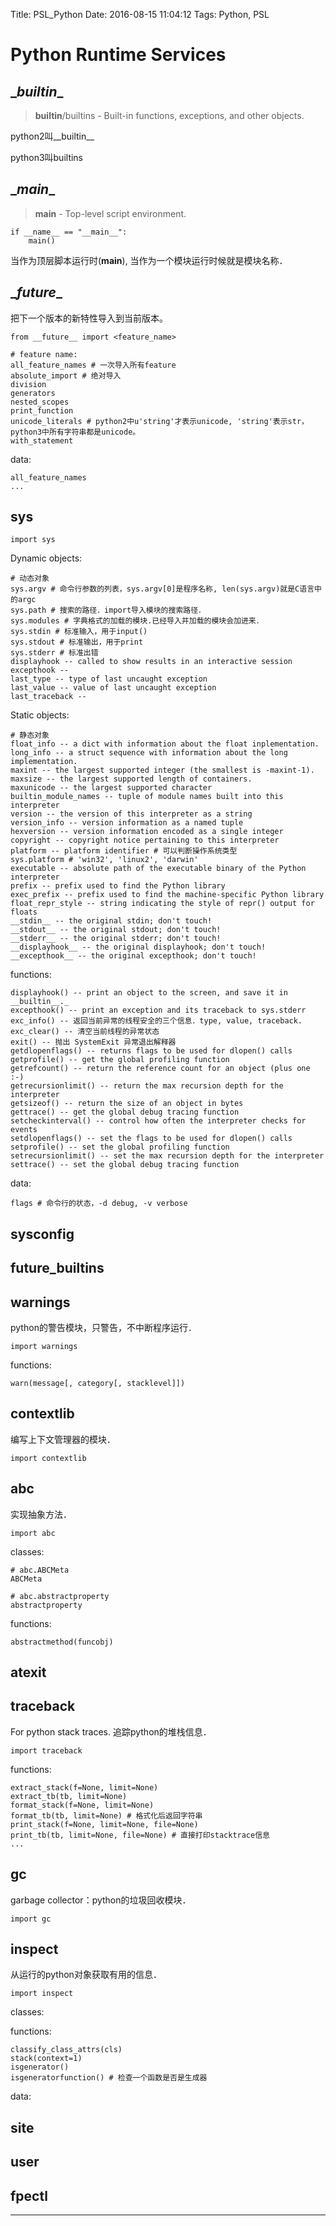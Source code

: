 Title: PSL_Python
Date: 2016-08-15 11:04:12
Tags: Python, PSL



# Python Runtime Services

## \__builtin__

> __builtin__/builtins - Built-in functions, exceptions, and other objects.

python2叫\_\_builtin\_\_

python3叫builtins

## \__main__

> __main__ - Top-level script environment.

    if __name__ == "__main__":
        main()

当作为顶层脚本运行时(__main__), 当作为一个模块运行时候就是模块名称．

## \__future__

把下一个版本的新特性导入到当前版本。

    from __future__ import <feature_name>

    # feature name:
    all_feature_names # 一次导入所有feature
    absolute_import # 绝对导入
    division
    generators
    nested_scopes
    print_function
    unicode_literals # python2中u'string'才表示unicode, 'string'表示str，python3中所有字符串都是unicode。
    with_statement

data:

    all_feature_names
    ...

## sys

    import sys

Dynamic objects:

    # 动态对象
    sys.argv # 命令行参数的列表，sys.argv[0]是程序名称, len(sys.argv)就是C语言中的argc
    sys.path # 搜索的路径．import导入模块的搜索路径．
    sys.modules # 字典格式的加载的模块.已经导入并加载的模块会加进来．
    sys.stdin # 标准输入，用于input()
    sys.stdout # 标准输出，用于print
    sys.stderr # 标准出错
    displayhook -- called to show results in an interactive session
    excepthook --
    last_type -- type of last uncaught exception
    last_value -- value of last uncaught exception
    last_traceback --

Static objects:

    # 静态对象
    float_info -- a dict with information about the float inplementation.
    long_info -- a struct sequence with information about the long implementation.
    maxint -- the largest supported integer (the smallest is -maxint-1).
    maxsize -- the largest supported length of containers.
    maxunicode -- the largest supported character
    builtin_module_names -- tuple of module names built into this interpreter
    version -- the version of this interpreter as a string
    version_info -- version information as a named tuple
    hexversion -- version information encoded as a single integer
    copyright -- copyright notice pertaining to this interpreter
    platform -- platform identifier # 可以判断操作系统类型
    sys.platform # 'win32', 'linux2', 'darwin'
    executable -- absolute path of the executable binary of the Python interpreter
    prefix -- prefix used to find the Python library
    exec_prefix -- prefix used to find the machine-specific Python library
    float_repr_style -- string indicating the style of repr() output for floats
    __stdin__ -- the original stdin; don't touch!
    __stdout__ -- the original stdout; don't touch!
    __stderr__ -- the original stderr; don't touch!
    __displayhook__ -- the original displayhook; don't touch!
    __excepthook__ -- the original excepthook; don't touch!

functions:

    displayhook() -- print an object to the screen, and save it in __builtin__._
    excepthook() -- print an exception and its traceback to sys.stderr
    exc_info() -- 返回当前异常的线程安全的三个信息．type, value, traceback.
    exc_clear() -- 清空当前线程的异常状态
    exit() -- 抛出 SystemExit 异常退出解释器
    getdlopenflags() -- returns flags to be used for dlopen() calls
    getprofile() -- get the global profiling function
    getrefcount() -- return the reference count for an object (plus one :-)
    getrecursionlimit() -- return the max recursion depth for the interpreter
    getsizeof() -- return the size of an object in bytes
    gettrace() -- get the global debug tracing function
    setcheckinterval() -- control how often the interpreter checks for events
    setdlopenflags() -- set the flags to be used for dlopen() calls
    setprofile() -- set the global profiling function
    setrecursionlimit() -- set the max recursion depth for the interpreter
    settrace() -- set the global debug tracing function

data:

    flags # 命令行的状态，-d debug, -v verbose

## sysconfig

## future_builtins

## warnings

python的警告模块，只警告，不中断程序运行．

    import warnings

functions:

    warn(message[, category[, stacklevel]])

## contextlib

编写上下文管理器的模块．

    import contextlib

## abc

实现抽象方法．

    import abc

classes:

    # abc.ABCMeta
    ABCMeta

    # abc.abstractproperty
    abstractproperty

functions:

    abstractmethod(funcobj)

## atexit

## traceback

For python stack traces. 追踪python的堆栈信息．

    import traceback

functions:

    extract_stack(f=None, limit=None)
    extract_tb(tb, limit=None)
    format_stack(f=None, limit=None)
    format_tb(tb, limit=None) # 格式化后返回字符串
    print_stack(f=None, limit=None, file=None)
    print_tb(tb, limit=None, file=None) # 直接打印stacktrace信息
    ...

## gc

garbage collector：python的垃圾回收模块．

    import gc

## inspect

从运行的python对象获取有用的信息．

    import inspect

classes:

functions:

    classify_class_attrs(cls)
    stack(context=1)
    isgenerator()
    isgeneratorfunction() # 检查一个函数是否是生成器

data:

## site

## user

## fpectl

***
